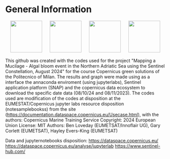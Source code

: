 # General Information

<p align="center">
  <img src="https://github.com/user-attachments/assets/f44c4cd7-e6d6-4e96-91a9-3308389ac5da" width="100" height="100" style="margin-right: 20px;">
  <img src="https://github.com/user-attachments/assets/937aa92d-4f08-4ce9-b749-58eb28e48aee" width="100" height="100" style="margin-right: 20px;">
  <img src="https://github.com/user-attachments/assets/f8b599c4-8fbb-4560-b2b1-a9d556e102fc" width="100" height="100" style="margin-right: 20px;">
  <img src="https://github.com/user-attachments/assets/eef27875-51c8-44e1-88c3-9b505ae4fcaf" width="100" height="100">
</p>


This github was created with the codes used for the project "Mapping a Mucilage - Algal bloom event in the Northern Adriatic Sea using the Sentinel Constellation, August 2024" for the course Copernicus green solutions
of the Politecnico of Milan. 
The results and graph were made using as a interface the annaconda enviroment (using jupyterlabs), Sentinel application platform (SNAP) and the copernicus data ecosystem to download the specific date data (08/10/24 and 08/11/2023). 
The codes used are modification of the codes at disposition at the EUMESTAT/Copernicus jupyter labs resource disposition (notesamplebookss) from the site (https://documentation.dataspace.copernicus.eu/Usecase.html), with the authors: 
Copernicus Marine Training Service
Copyright: 2024 European Union
License: MIT
Authors: Ben Loveday (EUMETSAT/Innoflair UG), Gary Corlett (EUMETSAT), Hayley Evers-King (EUMETSAT)

Data and jupyternotebooks disposition: 
https://dataspace.copernicus.eu/
https://dataspace.copernicus.eu/analyse/jupyterlab
https://www.sentinel-hub.com/
